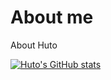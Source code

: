 # About me
About Huto

[![Huto's GitHub stats](https://github-readme-stats.vercel.app/api?username=hutotpn)](https://github.com/hutotpn)
